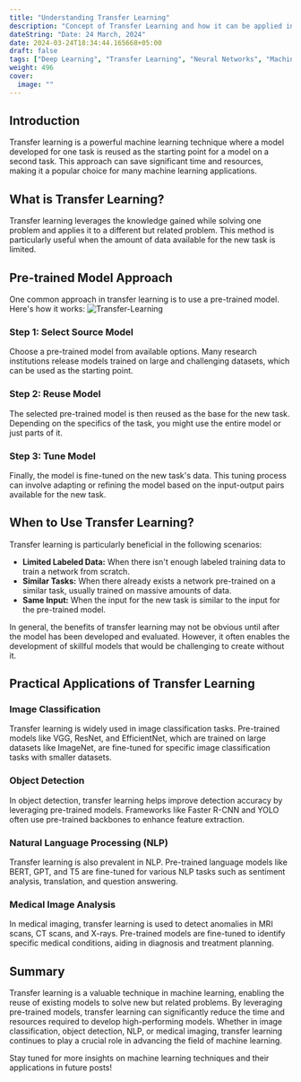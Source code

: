 ```yaml
---
title: "Understanding Transfer Learning"
description: "Concept of Transfer Learning and how it can be applied in various machine learning tasks."
dateString: "Date: 24 March, 2024"
date: 2024-03-24T18:34:44.165668+05:00
draft: false
tags: ["Deep Learning", "Transfer Learning", "Neural Networks", "Machine Learning"]
weight: 496
cover:
  image: ""
---
```


## Introduction

Transfer learning is a powerful machine learning technique where a model developed for one task is reused as the starting point for a model on a second task. This approach can save significant time and resources, making it a popular choice for many machine learning applications.

## What is Transfer Learning?

Transfer learning leverages the knowledge gained while solving one problem and applies it to a different but related problem. This method is particularly useful when the amount of data available for the new task is limited.

## Pre-trained Model Approach

One common approach in transfer learning is to use a pre-trained model. Here's how it works:
![Transfer-Learning](/blog/posts/transfer-learning/img1.png)

### Step 1: Select Source Model

Choose a pre-trained model from available options. Many research institutions release models trained on large and challenging datasets, which can be used as the starting point.

### Step 2: Reuse Model

The selected pre-trained model is then reused as the base for the new task. Depending on the specifics of the task, you might use the entire model or just parts of it.

### Step 3: Tune Model

Finally, the model is fine-tuned on the new task's data. This tuning process can involve adapting or refining the model based on the input-output pairs available for the new task.

## When to Use Transfer Learning?

Transfer learning is particularly beneficial in the following scenarios:

- **Limited Labeled Data:** When there isn't enough labeled training data to train a network from scratch.
- **Similar Tasks:** When there already exists a network pre-trained on a similar task, usually trained on massive amounts of data.
- **Same Input:** When the input for the new task is similar to the input for the pre-trained model.

In general, the benefits of transfer learning may not be obvious until after the model has been developed and evaluated. However, it often enables the development of skillful models that would be challenging to create without it.

## Practical Applications of Transfer Learning

### Image Classification

Transfer learning is widely used in image classification tasks. Pre-trained models like VGG, ResNet, and EfficientNet, which are trained on large datasets like ImageNet, are fine-tuned for specific image classification tasks with smaller datasets.

### Object Detection

In object detection, transfer learning helps improve detection accuracy by leveraging pre-trained models. Frameworks like Faster R-CNN and YOLO often use pre-trained backbones to enhance feature extraction.

### Natural Language Processing (NLP)

Transfer learning is also prevalent in NLP. Pre-trained language models like BERT, GPT, and T5 are fine-tuned for various NLP tasks such as sentiment analysis, translation, and question answering.

### Medical Image Analysis

In medical imaging, transfer learning is used to detect anomalies in MRI scans, CT scans, and X-rays. Pre-trained models are fine-tuned to identify specific medical conditions, aiding in diagnosis and treatment planning.

## Summary

Transfer learning is a valuable technique in machine learning, enabling the reuse of existing models to solve new but related problems. By leveraging pre-trained models, transfer learning can significantly reduce the time and resources required to develop high-performing models. Whether in image classification, object detection, NLP, or medical imaging, transfer learning continues to play a crucial role in advancing the field of machine learning.

Stay tuned for more insights on machine learning techniques and their applications in future posts!
